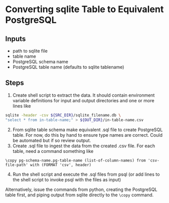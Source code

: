 # Converting sqlite Table to Equivalent PostgreSQL

## Inputs
* path to sqlite file
* table name
* PostgreSQL schema name
* PostgreSQL table name (defaults to sqlite tablename)

## Steps

1. Create shell script to extract the data. It should contain environment variable definitions for input and output directories and one or more lines like

```bash
sqlite -header -csv ${SRC_DIR}/sqlite_filename.db \
"select * from in-table-name;" > ${OUT_DIR}/in-table-name.csv
```
2. From sqlite table schema make equivalent .sql file to create PostgreSQL table.  For now, do this by hand to ensure type names are correct. Could be automated but if so review output.
3. Create .sql file to ingest the data from the created .csv file. For each table, need a command something like
```
\copy pg-schema-name.pg-table-name (list-of-column-names) from 'csv-file-path' with (FORMAT 'csv', header)
```
4. Run the shell script and execute the .sql files from psql (or add lines to the shell script to invoke psql with the files as input)

Alternatively, issue the commands from python, creating the PostgreSQL table first, and piping output from sqlite directly to the `\copy` command.


